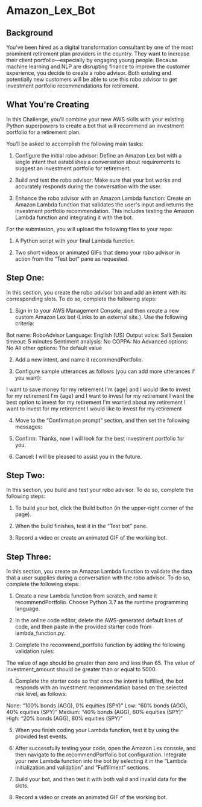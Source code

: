 # Amazon_Lex_Bot

## Background
You’ve been hired as a digital transformation consultant by one of the most prominent retirement plan providers in the country. They want to increase their client portfolio—especially by engaging young people. Because machine learning and NLP are disrupting finance to improve the customer experience, you decide to create a robo advisor. Both existing and potentially new customers will be able to use this robo advisor to get investment portfolio recommendations for retirement.

## What You're Creating
In this Challenge, you’ll combine your new AWS skills with your existing Python superpowers to create a bot that will recommend an investment portfolio for a retirement plan.

You’ll be asked to accomplish the following main tasks:

1. Configure the initial robo advisor: Define an Amazon Lex bot with a single intent that establishes a conversation about requirements to suggest an investment portfolio for retirement.

2. Build and test the robo advisor: Make sure that your bot works and accurately responds during the conversation with the user.

3. Enhance the robo advisor with an Amazon Lambda function: Create an Amazon Lambda function that validates the user's input and returns the investment portfolio recommendation. This includes testing the Amazon Lambda function and integrating it with the bot.

For the submission, you will upload the following files to your repo:

1. A Python script with your final Lambda function.

2. Two short videos or animated GIFs that demo your robo advisor in action from the “Test bot” pane as requested.

## Step One:
In this section, you create the robo advisor bot and add an intent with its corresponding slots. To do so, complete the following steps:

1. Sign in to your AWS Management Console, and then create a new custom Amazon Lex bot (Links to an external site.). Use the following criteria:

Bot name: RoboAdvisor
Language: English (US)
Output voice: Salli
Session timeout: 5 minutes
Sentiment analysis: No
COPPA: No
Advanced options: No
All other options: The default value

2. Add a new intent, and name it recommendPortfolio.

3. Configure sample utterances as follows (you can add more utterances if you want):

I want to save money for my retirement
I'm {age} and I would like to invest for my retirement
I'm ​{age} and I want to invest for my retirement
I want the best option to invest for my retirement
I'm worried about my retirement
I want to invest for my retirement
I would like to invest for my retirement

4. Move to the “Confirmation prompt” section, and then set the following messages:

5. Confirm: Thanks, now I will look for the best investment portfolio for you.

6. Cancel: I will be pleased to assist you in the future.

## Step Two:
In this section, you build and test your robo advisor. To do so, complete the following steps:

1. To build your bot, click the Build button (in the upper-right corner of the page).

2. When the build finishes, test it in the “Test bot” pane.

3. Record a video or create an animated GIF of the working bot.

## Step Three:
In this section, you create an Amazon Lambda function to validate the data that a user supplies during a conversation with the robo advisor. To do so, complete the following steps:

1. Create a new Lambda function from scratch, and name it recommendPortfolio. Choose Python 3.7 as the runtime programming language.

2. In the online code editor, delete the AWS-generated default lines of code, and then paste in the provided starter code from lambda_function.py.

3. Complete the recommend_portfolio function by adding the following validation rules:

The value of age should be greater than zero and less than 65.
The value of investment_amount should be greater than or equal to 5000.

4. Complete the starter code so that once the intent is fulfilled, the bot responds with an investment recommendation based on the selected risk level, as follows:

None: “100% bonds (AGG), 0% equities (SPY)”
Low: “60% bonds (AGG), 40% equities (SPY)”
Medium: “40% bonds (AGG), 60% equities (SPY)”
High: “20% bonds (AGG), 80% equities (SPY)”

5. When you finish coding your Lambda function, test it by using the provided test events.

6. After successfully testing your code, open the Amazon Lex console, and then navigate to the recommendPortfolio bot configuration. Integrate your new Lambda function into the bot by selecting it in the “Lambda initialization and validation” and “Fulfillment” sections.

7. Build your bot, and then test it with both valid and invalid data for the slots.

8. Record a video or create an animated GIF of the working bot.
 
